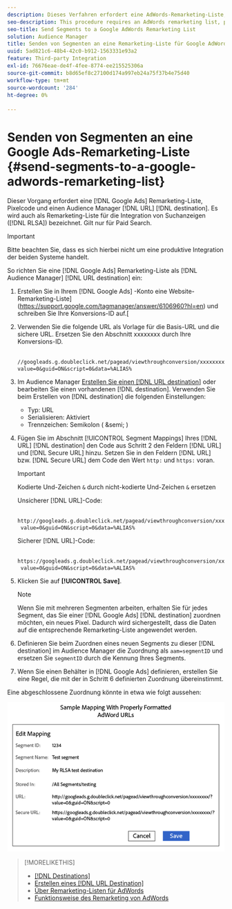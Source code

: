 ```yaml
---
description: Dieses Verfahren erfordert eine AdWords-Remarketing-Liste, Pixelcode und ein Audience Manager-URL-Ziel. Es wird auch als Remarketing-Liste für die Integration von Suchanzeigen (RLSA) bezeichnet. Gilt nur für Paid Search.
seo-description: This procedure requires an AdWords remarketing list, pixel code, and an Audience Manager URL destination. It is also known as a remarketing list for search ads (RLSA) integration. Applies to paid search only.
seo-title: Send Segments to a Google AdWords Remarketing List
solution: Audience Manager
title: Senden von Segmenten an eine Remarketing-Liste für Google AdWords
uuid: 5ad821c6-48b4-42c0-b912-1563331e93a2
feature: Third-party Integration
exl-id: 76676eae-de4f-4fee-8774-ee215525306a
source-git-commit: b8d65ef8c27100d174a997eb24a75f37b4e75d40
workflow-type: tm+mt
source-wordcount: '284'
ht-degree: 0%

---
```


# Senden von Segmenten an eine Google Ads-Remarketing-Liste {#send-segments-to-a-google-adwords-remarketing-list}

Dieser Vorgang erfordert eine [!DNL Google Ads] Remarketing-Liste, Pixelcode und einen Audience Manager [!DNL URL] [!DNL destination]. Es wird auch als Remarketing-Liste für die Integration von Suchanzeigen ([!DNL RLSA]) bezeichnet. Gilt nur für Paid Search.

>[!IMPORTANT]
>Bitte beachten Sie, dass es sich hierbei nicht um eine produktive Integration der beiden Systeme handelt.

So richten Sie eine [!DNL Google Ads] Remarketing-Liste als [!DNL Audience Manager] [!DNL URL destination] ein:

1. Erstellen Sie in Ihrem [!DNL Google Ads] -Konto eine Website-Remarketing-Liste](https://support.google.com/tagmanager/answer/6106960?hl=en) und schreiben Sie Ihre Konversions-ID auf.[
1. Verwenden Sie die folgende URL als Vorlage für die Basis-URL und die sichere URL. Ersetzen Sie den Abschnitt xxxxxxxx durch Ihre Konversions-ID.

   ```
    //googleads.g.doubleclick.net/pagead/viewthroughconversion/xxxxxxxx/?value=0&guid=ON&script=0&data=%ALIAS%
   ```

1. Im Audience Manager [Erstellen Sie einen  [!DNL URL destination]](../../features/destinations/create-url-destination.md) oder bearbeiten Sie einen vorhandenen [!DNL destination]. Verwenden Sie beim Erstellen von [!DNL destination] die folgenden Einstellungen:
   * Typ: URL
   * Serialisieren: Aktiviert
   * Trennzeichen: Semikolon ( &amp;semi; )

1. Fügen Sie im Abschnitt [!UICONTROL Segment Mappings] Ihres [!DNL URL] [!DNL destination] den Code aus Schritt 2 den Feldern [!DNL URL] und [!DNL Secure URL] hinzu. Setzen Sie in den Feldern [!DNL URL] bzw. [!DNL Secure URL] dem Code den Wert `http:` und `https:` voran.

   >[!IMPORTANT]
   >
   >Kodierte Und-Zeichen `&` durch nicht-kodierte Und-Zeichen `&` ersetzen

   Unsicherer [!DNL URL]-Code:

   ```
    http://googleads.g.doubleclick.net/pagead/viewthroughconversion/xxxxxxxx/?
    value=0&guid=ON&script=0&data=%ALIAS%
   ```

   Sicherer [!DNL URL]-Code:

   ```
    https://googleads.g.doubleclick.net/pagead/viewthroughconversion/xxxxxxxx/?
    value=0&guid=ON&script=0&data=%ALIAS%
   ```

1. Klicken Sie auf **[!UICONTROL Save]**.

   >[!NOTE]
   >
   >Wenn Sie mit mehreren Segmenten arbeiten, erhalten Sie für jedes Segment, das Sie einer [!DNL Google Ads] [!DNL destination] zuordnen möchten, ein neues Pixel. Dadurch wird sichergestellt, dass die Daten auf die entsprechende Remarketing-Liste angewendet werden.

1. Definieren Sie beim Zuordnen eines neuen Segments zu dieser [!DNL destination] im Audience Manager die Zuordnung als `aam=segmentID` und ersetzen Sie `segmentID` durch die Kennung Ihres Segments.
1. Wenn Sie einen Behälter in [!DNL Google Ads] definieren, erstellen Sie eine Regel, die mit der in Schritt 6 definierten Zuordnung übereinstimmt.

Eine abgeschlossene Zuordnung könnte in etwa wie folgt aussehen:

![](../assets/rlsa_mapping.png)

>[!MORELIKETHIS]
>
>* [[!DNL Destinations]](../../features/destinations/destinations.md)
>* [Erstellen eines  [!DNL URL Destination]](../../features/destinations/create-url-destination.md)
>* [Über Remarketing-Listen für AdWords](https://support.google.com/adwords/answer/2472738)
>* [Funktionsweise des Remarketing von AdWords](https://support.google.com/adwords/answer/2454000)
